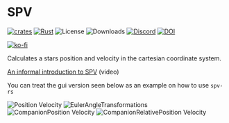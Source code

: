 # SPV

[![crates](https://img.shields.io/crates/v/spv-rs)](https://crates.io/crates/spv-rs)
[![Rust](https://github.com/AlbinSjoegren/SPV/actions/workflows/rust.yml/badge.svg?branch=main)](https://github.com/AlbinSjoegren/SPV/actions/workflows/rust.yml)
![License](https://img.shields.io/github/license/AlbinSjoegren/SPV)
![Downloads](https://img.shields.io/github/downloads/AlbinSjoegren/SPV/total)
[![Discord](https://img.shields.io/discord/831904736219365417)](https://discord.gg/x2vwWx9SsS)
[![DOI](https://zenodo.org/badge/416674887.svg)](https://zenodo.org/badge/latestdoi/416674887)

[![ko-fi](https://ko-fi.com/img/githubbutton_sm.svg)](https://ko-fi.com/S6S77U98I)


Calculates a stars position and velocity in the cartesian coordinate system.

[An informal introduction to SPV](https://youtu.be/dsc2zcIbCNQ) (video)


You can treat the gui version seen below as an example on how to use `spv-rs`

![Position Velocity](https://user-images.githubusercontent.com/23136737/154776659-43b49951-a8ba-4f03-8489-c90f6d45cb0c.png)
![EulerAngleTransformations](https://user-images.githubusercontent.com/23136737/154776666-919ed703-0cd7-4c9c-a682-e3148b9cded5.png)
![CompanionPosition Velocity](https://user-images.githubusercontent.com/23136737/154776700-3b533f21-04fc-489d-9bca-be83370ad31d.png)
![CompanionRelativePosition Velocity](https://user-images.githubusercontent.com/23136737/154776703-f88e4f59-26c8-41e9-8741-015b7006aed2.png)
